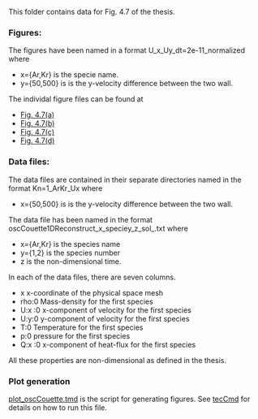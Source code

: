 This folder contains data for Fig. 4.7 of the thesis.

### Figures:  

The figures have been named in a format U\_x\_Uy\_dt=2e-11_normalized where 
- x={Ar,Kr} is the specie name.
- y={50,500} is is the y-velocity difference between the two wall.

The individal figure files can be found at  
- [Fig. 4.7(a)](U_Ar_U50_dt=2e-11_normalized.pdf)
- [Fig. 4.7(b)](U_Kr_U50_dt=2e-11_normalized.pdf)
- [Fig. 4.7(c)](U_Ar_U500_dt=2e-11_normalized.pdf)
- [Fig. 4.7(d)](U_Kr_U500_dt=2e-11_normalized.pdf)

### Data files:  

The data files are contained in their separate directories named in the format Kn=1_ArKr_Ux where 
- x={50,500} is is the y-velocity difference between the two wall.

The data file has been named in the format oscCouette1DReconstruct_x_speciey_z\_sol\_.txt where 
- x={Ar,Kr} is the species name
- y={1,2} is the species number
- z is the non-dimensional time. 

In each of the data files, there are seven columns. 
- x x-coordinate of the physical space mesh
- rho:0 Mass-density for the first species
- U:x :0 x-component of velocity for the first species
- U:y:0 y-component of velocity for the first species
- T:0 Temperature for the first species
- p:0 pressure for the first species
- Q:x :0 x-component of heat-flux for the first species

All these properties are non-dimensional as defined in the thesis.

### Plot generation 

[plot_oscCouette.tmd](plot_oscCouette.tmd) is the script for generating figures. See [tecCmd](https://github.com/jaisw7/tecCmd) for details on how to run this file.
